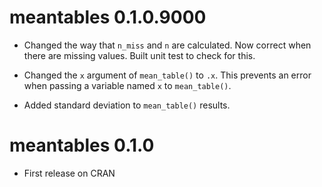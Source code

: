 # meantables 0.1.0.9000

* Changed the way that `n_miss` and `n` are calculated. Now correct when there are missing values. Built unit test to check for this.

* Changed the `x` argument of `mean_table()` to `.x`. This prevents an error when passing a variable named `x` to `mean_table()`.

* Added standard deviation to `mean_table()` results.

# meantables 0.1.0

* First release on CRAN
